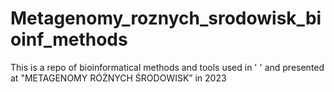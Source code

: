 # Metagenomy_roznych_srodowisk_bioinf_methods
This is a repo of bioinformatical methods and tools used in ' ' and presented at "METAGENOMY RÓŻNYCH  ŚRODOWISK” in 2023
